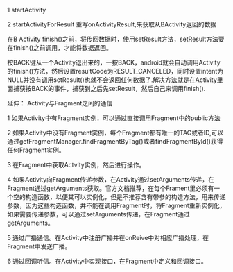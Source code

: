 1 startActivity

2 startActivityForResult
重写onActivityResult,来获取从BActivity返回的数据

在B Activity finish()之前，将传回数据时，使用setResult方法，setResult方法要在finish()之前调用，才能将数据返回。

按BACK键从一个Activity退出来的，一按BACK，android就会自动调用Activity的finish()方法，然后设置resultCode为RESULT_CANCELED，同时设置intent为NULL并没有调用setResult()也就不会返回任何数据了.解决方法就是在Activity里面捕获按BACK的事件，捕获到之后先setResult，然后自己来调用finish().


延伸：
Activity与Fragment之间的通信

1 如果Activity中有Fragment实例，可以通过直接调用Fragment中的public方法

2 如果Activity中没有Fragment实例，每个Fragment都有唯一的TAG或者ID,可以通过getFragmentManager.findFragmentByTag()或者findFragmentById()获得任何Fragment实例。

3 在Fragment中获取Actvity实例，然后进行操作。

4 如果Activity向Fragment传递参数，在Activity通过setArguments传递，在Fragment通过getArguments获取。官方文档推荐，在每个Frament里必须有一个空的构造函数，以便其可以实例化，但是不推荐含有带参的构造方法，用来传递参数，因为这些构造函数，并不能在调用Fragment时，将Fragment重新实例化，如果需要传递参数，可以通过setArguments传递，在Fragment通过getArguments。

5 通过广播通信。在Activity中注册广播并在onReive中对相应广播处理，在Fragment中发送广播。

6 通过回调听信。在Activity中实现接口，在Fragment中定义和回调接口。
